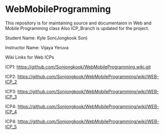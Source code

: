 # WebMobileProgramming

This repository is for maintaining source and documentaion in Web and Mobile Programming class Also ICP_Branch is updated for the project.


Student Name: Kyle Son(Jongkook Son)

Instructor Name: Vijaya Yeruva

Wiki Links for Web ICPs

ICP1: https://github.com/Sonjongkook/WebMobileProgramming.wiki.git

ICP2: https://github.com/Sonjongkook/WebMobileProgramming/wiki/WEB-ICP_2

ICP3: https://github.com/Sonjongkook/WebMobileProgramming/wiki/WEB-ICP_3

ICP4: https://github.com/Sonjongkook/WebMobileProgramming/wiki/WEB-ICP_4

ICP4: https://github.com/Sonjongkook/WebMobileProgramming/wiki/WEB-ICP_5
